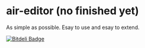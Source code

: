 air-editor (no finished yet)
==========

As simple as possible.
Esay to use and esay to extend.


[![Bitdeli Badge](https://d2weczhvl823v0.cloudfront.net/weilao/air-editor/trend.png)](https://bitdeli.com/free "Bitdeli Badge")


